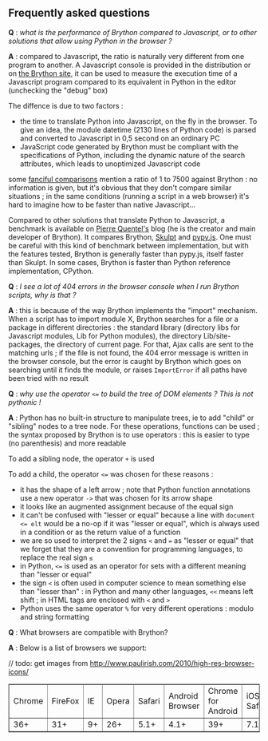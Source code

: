 Frequently asked questions
--------------------------

__Q__ : _what is the performance of Brython compared to Javascript, or to other solutions that allow using Python in the browser ?_

__A__ : compared to Javascript, the ratio is naturally very different from one program to another. A Javascript console is provided in the distribution or on [the Brython site](http://brython.info/tests/js_console.html), it can be used to measure the execution time of a Javascript program compared to its equivalent in Python in the editor (unchecking the "debug" box)

The diffence is due to two factors :

- the time to translate Python into Javascript, on the fly in the browser. To give an idea, the module datetime (2130 lines of Python code) is parsed and converted to Javascript in 0,5 second on an ordinary PC
- JavaScript code generated by Brython must be compliant with the specifications of Python, including the dynamic nature of the search attributes, which leads to unoptimized Javascript code

 some [fanciful comparisons](http://pyppet.blogspot.fr/2013/11/brython-vs-pythonjs.html) mention a ratio of 1 to 7500 against Brython : no information is given, but it's obvious that they don't compare similar situations ; in the same conditions (running a script in a web browser) it's hard to imagine how to be faster than native Javascript...

Compared to other solutions that translate Python to Javascript, a benchmark is available on [Pierre Quentel's](https://brythonista.wordpress.com/2015/03/28/comparing-the-speed-of-cpython-brython-skulpt-and-pypy-js/) blog (he is the creator and main developer of Brython). It compares Brython, [Skulpt](http://skulpt.org) and [pypy.js](http://pypyjs.org/demo/). One must be careful with this kind of benchmark between implementation, but with the features tested, Brython is generally faster than pypy.js, itself faster than Skulpt. In some cases, Brython is faster than Python reference implementation, CPython.

__Q__ : _I see a lot of 404 errors in the browser console when I run Brython scripts, why is that ?_

__A__ : this is because of the way Brython implements the "import" mechanism. When a script has to import module X, Brython searches for a file or a package in different directories : the standard library (directory libs for Javascript modules, Lib for Python modules), the directory Lib/site-packages, the directory of current page. For that, Ajax calls are sent to the matching urls ; if the file is not found, the 404 error message is written in the browser console, but the error is caught by Brython which goes on searching until it finds the module, or raises `ImportError` if all paths have been tried with no result

__Q__ : _why use the operator `<=` to build the tree of DOM elements ? This is not pythonic !_

__A__ : Python has no built-in structure to manipulate trees, ie to add "child" or "sibling" nodes to a tree node. For these operations, functions can be used ; the syntax proposed by Brython is to use operators : this is easier to type (no parenthesis) and more readable

To add a sibling node, the operator `+` is used

To add a child, the operator `<=` was chosen for these reasons :

- it has the shape of a left arrow ; note that Python function annotations use a new operator `->` that was chosen for its arrow shape
- it looks like an augmented assignment because of the equal sign
- it can't be confused with "lesser or equal" because a line with `document <= elt` would be a no-op if it was "lesser or equal", which is always used in a condition or as the return value of a function
- we are so used to interpret the 2 signs `<` and `=` as "lesser or equal" that we forget that they are a convention for programming languages, to replace the real sign `≤`
- in Python, `<=` is used as an operator for sets with a different meaning than "lesser or equal"
- the sign `<` is often used in computer science to mean something else than "lesser than" : in Python and many other languages, `<<` means left shift ; in HTML tags are enclosed with `<` and `>`
- Python uses the same operator `%` for very different operations : modulo and string formatting

__Q__ : What browsers are compatible with Brython?

__A__ : Below is a list of browsers we support:

// todo: get images from http://www.paulirish.com/2010/high-res-browser-icons/

<table border="1">
  <tr><td>Chrome</td><td>FireFox</td><td>IE</td><td>Opera</td><td>Safari</td><td>Android Browser</td><td>Chrome for Android</td><td>iOS Safari</td><td>Opera Mini</td></tr>
  <tr><td>36+</td><td>31+</td><td>9+</td><td>26+</td><td>5.1+</td><td>4.1+</td><td>39+</td><td>7.1+</td><td>8+</td></tr>
</table>
